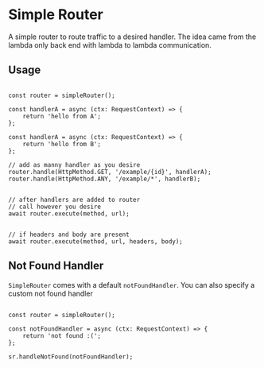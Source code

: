 # Simple Router

A simple router to route traffic to a desired handler. The idea came from the lambda only back end with lambda to lambda communication.

## Usage

```(js)

const router = simpleRouter();

const handlerA = async (ctx: RequestContext) => {
    return 'hello from A';
};

const handlerA = async (ctx: RequestContext) => {
    return 'hello from B';
};

// add as manny handler as you desire
router.handle(HttpMethod.GET, '/example/{id}', handlerA);
router.handle(HttpMethod.ANY, '/example/*', handlerB);


// after handlers are added to router
// call however you desire
await router.execute(method, url);


// if headers and body are present
await router.execute(method, url, headers, body);

```

## Not Found Handler

`SimpleRouter` comes with a default `notFoundHandler`. You can also specify a custom not found handler

```(js)

const router = simpleRouter();

const notFoundHandler = async (ctx: RequestContext) => {
    return 'not found :(';
};

sr.handleNotFound(notFoundHandler);

```